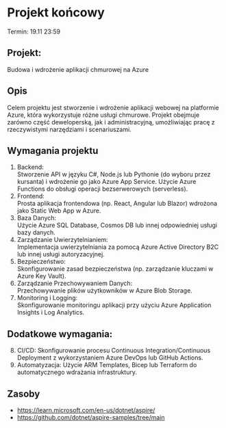 # Projekt końcowy

Termin: 19.11 23:59

## Projekt:

Budowa i wdrożenie aplikacji chmurowej na Azure

## Opis

Celem projektu jest stworzenie i wdrożenie aplikacji webowej na platformie Azure, która wykorzystuje różne usługi chmurowe. Projekt obejmuje zarówno część deweloperską, jak i administracyjną, umożliwiając pracę z rzeczywistymi narzędziami i scenariuszami.

## Wymagania projektu

1. Backend:  
   Stworzenie API w języku C#, Node.js lub Pythonie (do wyboru przez kursanta) i wdrożenie go jako Azure App Service.
   Użycie Azure Functions do obsługi operacji bezserwerowych (serverless).
2. Frontend:  
   Prosta aplikacja frontendowa (np. React, Angular lub Blazor) wdrożona jako Static Web App w Azure.
3. Baza Danych:  
   Użycie Azure SQL Database, Cosmos DB lub innej odpowiedniej usługi bazy danych.
4. Zarządzanie Uwierzytelnianiem:  
   Implementacja uwierzytelniania za pomocą Azure Active Directory B2C lub innej usługi autoryzacyjnej.
5. Bezpieczeństwo:  
   Skonfigurowanie zasad bezpieczeństwa (np. zarządzanie kluczami w Azure Key Vault).
6. Zarządzanie Przechowywaniem Danych:  
   Przechowywanie plików użytkowników w Azure Blob Storage.
7. Monitoring i Logging:  
   Skonfigurowanie monitoringu aplikacji przy użyciu Azure Application Insights i Log Analytics.

## Dodatkowe wymagania:

8. CI/CD:
   Skonfigurowanie procesu Continuous Integration/Continuous Deployment z wykorzystaniem Azure DevOps lub GitHub Actions.
9. Automatyzacja:
   Użycie ARM Templates, Bicep lub Terraform do automatycznego wdrażania infrastruktury.


## Zasoby
- https://learn.microsoft.com/en-us/dotnet/aspire/
- https://github.com/dotnet/aspire-samples/tree/main